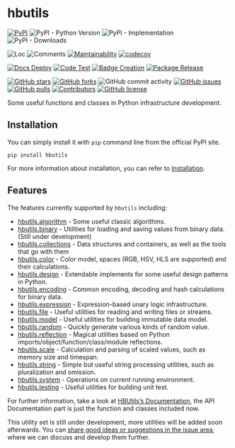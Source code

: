 # hbutils

[![PyPI](https://img.shields.io/pypi/v/hbutils)](https://pypi.org/project/hbutils/)
![PyPI - Python Version](https://img.shields.io/pypi/pyversions/hbutils)
![PyPI - Implementation](https://img.shields.io/pypi/implementation/hbutils)
![PyPI - Downloads](https://img.shields.io/pypi/dm/hbutils)

![Loc](https://img.shields.io/endpoint?url=https://gist.githubusercontent.com/HansBug/1ffdd46a0c79027a7776b262143b20a4/raw/loc.json)
![Comments](https://img.shields.io/endpoint?url=https://gist.githubusercontent.com/HansBug/1ffdd46a0c79027a7776b262143b20a4/raw/comments.json)
[![Maintainability](https://api.codeclimate.com/v1/badges/5b6e14a915b63faeae90/maintainability)](https://codeclimate.com/github/HansBug/hbutils/maintainability)
[![codecov](https://codecov.io/gh/hansbug/hbutils/branch/main/graph/badge.svg?token=XJVDP4EFAT)](https://codecov.io/gh/hansbug/hbutils)

[![Docs Deploy](https://github.com/hansbug/hbutils/workflows/Docs%20Deploy/badge.svg)](https://github.com/hansbug/hbutils/actions?query=workflow%3A%22Docs+Deploy%22)
[![Code Test](https://github.com/hansbug/hbutils/workflows/Code%20Test/badge.svg)](https://github.com/hansbug/hbutils/actions?query=workflow%3A%22Code+Test%22)
[![Badge Creation](https://github.com/hansbug/hbutils/workflows/Badge%20Creation/badge.svg)](https://github.com/hansbug/hbutils/actions?query=workflow%3A%22Badge+Creation%22)
[![Package Release](https://github.com/hansbug/hbutils/workflows/Package%20Release/badge.svg)](https://github.com/hansbug/hbutils/actions?query=workflow%3A%22Package+Release%22)

[![GitHub stars](https://img.shields.io/github/stars/hansbug/hbutils)](https://github.com/hansbug/hbutils/stargazers)
[![GitHub forks](https://img.shields.io/github/forks/hansbug/hbutils)](https://github.com/hansbug/hbutils/network)
![GitHub commit activity](https://img.shields.io/github/commit-activity/m/hansbug/hbutils)
[![GitHub issues](https://img.shields.io/github/issues/hansbug/hbutils)](https://github.com/hansbug/hbutils/issues)
[![GitHub pulls](https://img.shields.io/github/issues-pr/hansbug/hbutils)](https://github.com/hansbug/hbutils/pulls)
[![Contributors](https://img.shields.io/github/contributors/hansbug/hbutils)](https://github.com/hansbug/hbutils/graphs/contributors)
[![GitHub license](https://img.shields.io/github/license/hansbug/hbutils)](https://github.com/hansbug/hbutils/blob/master/LICENSE)

Some useful functions and classes in Python infrastructure development.

## Installation

You can simply install it with `pip` command line from the official PyPI site.

```shell
pip install hbutils
```

For more information about installation, you can refer
to [Installation](http://open-xlab.pages.gitlab.bj.sensetime.com/cell/hbutils/main/tutorials/installation/index.html).

## Features

The features currently supported by `hbutils` including:

* [hbutils.algorithm](https://hansbug.github.io/hbutils/main/api_doc/algorithm/index.html) - Some useful classic algorithms.
* [hbutils.binary](https://hansbug.github.io/hbutils/main/api_doc/binary/index.html) - Utilities for loading and saving values from binary data. (Still under development)
* [hbutils.collections](https://hansbug.github.io/hbutils/main/api_doc/collections/index.html) - Data structures and containers, as well as the tools that go with them
* [hbutils.color](https://hansbug.github.io/hbutils/main/api_doc/color/index.html) - Color model, spaces (RGB, HSV, HLS are supported) and their calculations.
* [hbutils.design](https://hansbug.github.io/hbutils/main/api_doc/design/index.html) - Extendable implements for some useful design patterns in Python.
* [hbutils.encoding](https://hansbug.github.io/hbutils/main/api_doc/encoding/index.html) - Common encoding, decoding and hash calculations for binary data.
* [hbutils.expression](https://hansbug.github.io/hbutils/main/api_doc/expression/index.html) - Expression-based unary logic infrastructure.
* [hbutils.file](https://hansbug.github.io/hbutils/main/api_doc/file/index.html) - Useful utilities for reading and writing files or streams.
* [hbutils.model](https://hansbug.github.io/hbutils/main/api_doc/model/index.html) - Useful utilities for building immutable data model.
* [hbutils.random](https://hansbug.github.io/hbutils/main/api_doc/random/index.html) - Quickly generate various kinds of random value.
* [hbutils.reflection](https://hansbug.github.io/hbutils/main/api_doc/reflection/index.html) - Magical utilities based on Python imports/object/function/class/module reflections.
* [hbutils.scale](https://hansbug.github.io/hbutils/main/api_doc/scale/index.html) - Calculation and parsing of scaled values, such as memory size and timespan.
* [hbutils.string](https://hansbug.github.io/hbutils/main/api_doc/string/index.html) - Simple but useful string processing utilities, such as pluralization and omission.
* [hbutils.system](https://hansbug.github.io/hbutils/main/api_doc/system/index.html) - Operations on current running environment.
* [hbutils.testing](https://hansbug.github.io/hbutils/main/api_doc/testing/index.html) - Useful utilities for building unit test.

For further information, take a look at [HBUtils’s Documentation](https://hansbug.github.io/hbutils/main/index.html),
the API Documentation part is just the function and classes included now.

This utility set is still under development, more utilities will be added soon afterwards. You
can [share good ideas or suggestions in the issue area](https://github.com/HansBug/hbutils/issues), where we can discuss
and develop them further.
